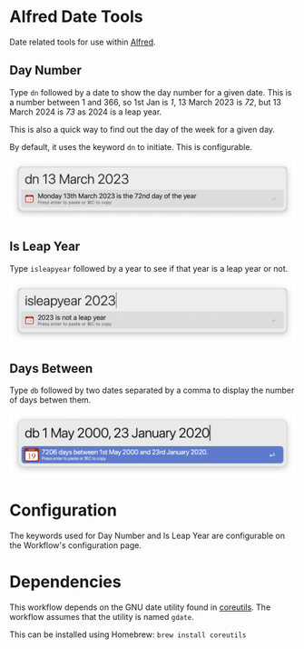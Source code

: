 # Alfred Date Tools

Date related tools for use within [Alfred](https://alfredapp.com).

## Day Number

Type `dn` followed by a date to show the day number for a given date. This is a number between 1 and 366, so 1st Jan is *1*, 13 March 2023 is *72*, but 13 March 2024 is *73* as 2024 is a leap year.

This is also a quick way to find out the day of the week for a given day.


By default, it uses the keyword `dn` to initiate. This is configurable.

![Screenshot of Day Number](readme-assets/ss-daynumber.png)

## Is Leap Year

Type `isleapyear` followed by a year to see if that year is a leap year or not.

![Screenshot of Is Leap Year](readme-assets/ss-isleapyear.png)

## Days Between

Type `db` followed by two dates separated by a comma to display the number of days betwen them.

![Screenshot of Days Between](readme-assets/ss-daysbetween.png)

# Configuration

The keywords used for Day Number and Is Leap Year are configurable on the Workflow's configuration page.

# Dependencies

This workflow depends on the GNU date utility found in [coreutils](https://formulae.brew.sh/formula/coreutils). The workflow assumes that the utility is named `gdate`.

This can be installed using Homebrew: `brew install coreutils`
